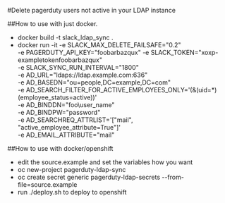 #Delete pagerduty users not active in your LDAP instance

##How to use with just docker.

- docker build -t slack_ldap_sync .
- docker run -it -e SLACK_MAX_DELETE_FAILSAFE="0.2" \
-e PAGERDUTY_API_KEY="foobarbazqux"
-e SLACK_TOKEN="xoxp-exampletokenfoobarbazqux" \
-e SLACK_SYNC_RUN_INTERVAL="1800" \
-e AD_URL="ldaps://ldap.example.com:636" \
-e AD_BASEDN="ou=people,DC=example,DC=com" \
-e AD_SEARCH_FILTER_FOR_ACTIVE_EMPLOYEES_ONLY='(&(uid=*)(employee_status=active))' \
-e AD_BINDDN="foo\user_name" \
-e AD_BINDPW="password" \
-e AD_SEARCHREQ_ATTRLIST='["mail", "active_employee_attribute=True"]' \
-e AD_EMAIL_ATTRIBUTE="mail" 


##How to use with docker/openshift

- edit the source.example and set the variables how you want
- oc new-project pagerduty-ldap-sync
- oc create secret generic pagerduty-ldap-secrets --from-file=source.example
- run ./deploy.sh to deploy to openshift
